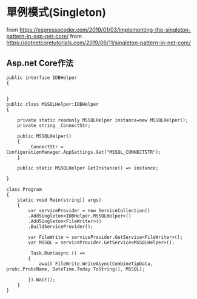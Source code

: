 # 單例模式(Singleton)
from https://espressocoder.com/2019/01/03/implementing-the-singleton-pattern-in-asp-net-core/
from https://dotnetcoretutorials.com/2019/06/11/singleton-pattern-in-net-core/

## Asp.net Core作法
    public interface IDBHelper
    {
        
        
    }
    public class MSSQLHelper:IDBHelper
    {

        private static readonly MSSQLHelper instance=new MSSQLHelper();
        private string _ConnectStr;

        public MSSQLHelper()
        {            
            _ConnectStr = ConfigurationManager.AppSettings.Get("MSSQL_CONNECTSTR");
        }

        public static MSSQLHelper GetInstance() => instance;
        
    }
    
    class Program
    {
        static void Main(string[] args)
        {
            var serviceProvider = new ServiceCollection()            
            .AddSingleton<IDBHelper,MSSQLHelper>()
            .AddSingleton<FileWriter>()
            .BuildServiceProvider();            

            var FileWrite = serviceProvider.GetService<FileWriter>();
            var MSSQL = serviceProvider.GetService<MSSQLHelper>();
            
             Task.Run(async () =>
            {
                await FileWrite.WriteAsync(CombineTipData, probc.ProbcName, DateTime.Today.ToString(), MSSQL);               

            }).Wait();
        }
    }
